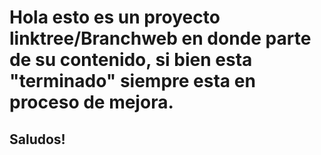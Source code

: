 # Hola esto es un proyecto linktree/Branchweb en donde parte de su contenido, si bien esta "terminado" siempre esta en proceso de mejora.
## Saludos!